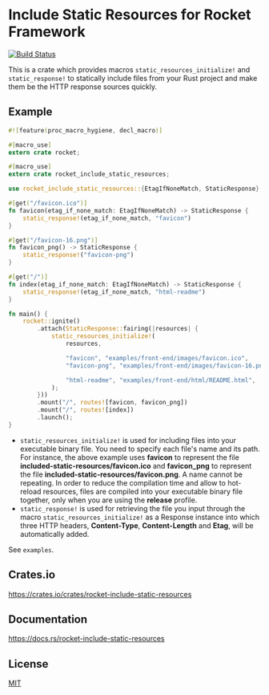 Include Static Resources for Rocket Framework
====================

[![Build Status](https://travis-ci.org/magiclen/rocket-include-static-resources.svg?branch=master)](https://travis-ci.org/magiclen/rocket-include-static-resources)

This is a crate which provides macros `static_resources_initialize!` and `static_response!` to statically include files from your Rust project and make them be the HTTP response sources quickly.

## Example

```rust
#![feature(proc_macro_hygiene, decl_macro)]

#[macro_use]
extern crate rocket;

#[macro_use]
extern crate rocket_include_static_resources;

use rocket_include_static_resources::{EtagIfNoneMatch, StaticResponse};

#[get("/favicon.ico")]
fn favicon(etag_if_none_match: EtagIfNoneMatch) -> StaticResponse {
    static_response!(etag_if_none_match, "favicon")
}

#[get("/favicon-16.png")]
fn favicon_png() -> StaticResponse {
    static_response!("favicon-png")
}

#[get("/")]
fn index(etag_if_none_match: EtagIfNoneMatch) -> StaticResponse {
    static_response!(etag_if_none_match, "html-readme")
}

fn main() {
    rocket::ignite()
        .attach(StaticResponse::fairing(|resources| {
            static_resources_initialize!(
                resources,

                "favicon", "examples/front-end/images/favicon.ico",
                "favicon-png", "examples/front-end/images/favicon-16.png",

                "html-readme", "examples/front-end/html/README.html",
            );
        }))
        .mount("/", routes![favicon, favicon_png])
        .mount("/", routes![index])
        .launch();
}
```

* `static_resources_initialize!` is used for including files into your executable binary file. You need to specify each file's name and its path. For instance, the above example uses **favicon** to represent the file **included-static-resources/favicon.ico** and **favicon_png** to represent the file **included-static-resources/favicon.png**. A name cannot be repeating. In order to reduce the compilation time and allow to hot-reload resources, files are compiled into your executable binary file together, only when you are using the **release** profile.
* `static_response!` is used for retrieving the file you input through the macro `static_resources_initialize!` as a Response instance into which three HTTP headers, **Content-Type**, **Content-Length** and **Etag**, will be automatically added.

See `examples`.

## Crates.io

https://crates.io/crates/rocket-include-static-resources

## Documentation

https://docs.rs/rocket-include-static-resources

## License

[MIT](LICENSE)
